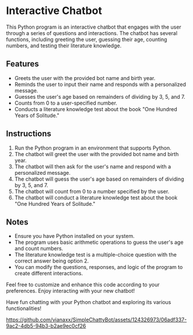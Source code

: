 # Interactive Chatbot

This Python program is an interactive chatbot that engages with the user through a series of questions and interactions. The chatbot has several functions, including greeting the user, guessing their age, counting numbers, and testing their literature knowledge.

## Features

- Greets the user with the provided bot name and birth year.
- Reminds the user to input their name and responds with a personalized message.
- Guesses the user's age based on remainders of dividing by 3, 5, and 7.
- Counts from 0 to a user-specified number.
- Conducts a literature knowledge test about the book "One Hundred Years of Solitude."

## Instructions

1. Run the Python program in an environment that supports Python.
2. The chatbot will greet the user with the provided bot name and birth year.
3. The chatbot will then ask for the user's name and respond with a personalized message.
4. The chatbot will guess the user's age based on remainders of dividing by 3, 5, and 7.
5. The chatbot will count from 0 to a number specified by the user.
6. The chatbot will conduct a literature knowledge test about the book "One Hundred Years of Solitude."

## Notes

- Ensure you have Python installed on your system.
- The program uses basic arithmetic operations to guess the user's age and count numbers.
- The literature knowledge test is a multiple-choice question with the correct answer being option 2.
- You can modify the questions, responses, and logic of the program to create different interactions.

Feel free to customize and enhance this code according to your preferences. Enjoy interacting with your new chatbot!

Have fun chatting with your Python chatbot and exploring its various functionalities!

https://github.com/vianaxx/SimpleChattyBot/assets/124326973/06adf337-9ac2-4db5-94b3-b2ae9ec0cf26

